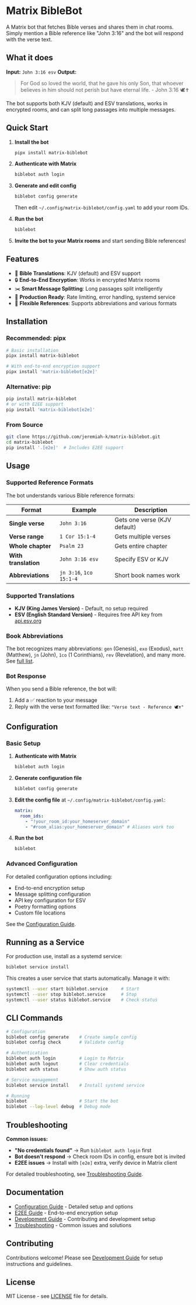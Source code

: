 # Matrix BibleBot

A Matrix bot that fetches Bible verses and shares them in chat rooms. Simply mention a Bible reference like "John 3:16" and the bot will respond with the verse text.

## What it does

**Input:** `John 3:16 esv`
**Output:**

> For God so loved the world, that he gave his only Son, that whoever believes in him should not perish but have eternal life. - John 3:16 🕊️✝️

The bot supports both KJV (default) and ESV translations, works in encrypted rooms, and can split long passages into multiple messages.

## Quick Start

1. **Install the bot**

   ```bash
   pipx install matrix-biblebot
   ```

2. **Authenticate with Matrix**

   ```bash
   biblebot auth login
   ```

3. **Generate and edit config**

   ```bash
   biblebot config generate
   ```

   Then edit `~/.config/matrix-biblebot/config.yaml` to add your room IDs.

4. **Run the bot**

   ```bash
   biblebot
   ```

5. **Invite the bot to your Matrix rooms** and start sending Bible references!

## Features

- 📖 **Bible Translations**: KJV (default) and ESV support
- 🔒 **End-to-End Encryption**: Works in encrypted Matrix rooms
- ✂️ **Smart Message Splitting**: Long passages split intelligently
- 🚀 **Production Ready**: Rate limiting, error handling, systemd service
- 🎯 **Flexible References**: Supports abbreviations and various formats

## Installation

### Recommended: pipx

```bash
# Basic installation
pipx install matrix-biblebot

# With end-to-end encryption support
pipx install 'matrix-biblebot[e2e]'
```

### Alternative: pip

```bash
pip install matrix-biblebot
# or with E2EE support
pip install 'matrix-biblebot[e2e]'
```

### From Source

```bash
git clone https://github.com/jeremiah-k/matrix-biblebot.git
cd matrix-biblebot
pip install '.[e2e]'  # Includes E2EE support
```

## Usage

### Supported Reference Formats

The bot understands various Bible reference formats:

| Format               | Example                 | Description                  |
| -------------------- | ----------------------- | ---------------------------- |
| **Single verse**     | `John 3:16`             | Gets one verse (KJV default) |
| **Verse range**      | `1 Cor 15:1-4`          | Gets multiple verses         |
| **Whole chapter**    | `Psalm 23`              | Gets entire chapter          |
| **With translation** | `John 3:16 esv`         | Specify ESV or KJV           |
| **Abbreviations**    | `jn 3:16`, `1co 15:1-4` | Short book names work        |

### Supported Translations

- **KJV (King James Version)** - Default, no setup required
- **ESV (English Standard Version)** - Requires free API key from [api.esv.org](https://api.esv.org/)

### Book Abbreviations

The bot recognizes many abbreviations: `gen` (Genesis), `exo` (Exodus), `matt` (Matthew), `jn` (John), `1co` (1 Corinthians), `rev` (Revelation), and many more. See [full list](docs/CONFIGURATION.md#book-abbreviations).

### Bot Response

When you send a Bible reference, the bot will:

1. Add a ✅ reaction to your message
2. Reply with the verse text formatted like: `"Verse text - Reference 🕊️✝️"`

## Configuration

### Basic Setup

1. **Authenticate with Matrix**

   ```bash
   biblebot auth login
   ```

2. **Generate configuration file**

   ```bash
   biblebot config generate
   ```

3. **Edit the config file** at `~/.config/matrix-biblebot/config.yaml`:

   ```yaml
   matrix:
     room_ids:
       - "!your_room_id:your_homeserver_domain"
       - "#room_alias:your_homeserver_domain" # Aliases work too
   ```

4. **Run the bot**
   ```bash
   biblebot
   ```

### Advanced Configuration

For detailed configuration options including:

- End-to-end encryption setup
- Message splitting configuration
- API key configuration for ESV
- Poetry formatting options
- Custom file locations

See the [Configuration Guide](docs/CONFIGURATION.md).

## Running as a Service

For production use, install as a systemd service:

```bash
biblebot service install
```

This creates a user service that starts automatically. Manage it with:

```bash
systemctl --user start biblebot.service     # Start
systemctl --user stop biblebot.service      # Stop
systemctl --user status biblebot.service    # Check status
```

## CLI Commands

```bash
# Configuration
biblebot config generate    # Create sample config
biblebot config check       # Validate config

# Authentication
biblebot auth login         # Login to Matrix
biblebot auth logout        # Clear credentials
biblebot auth status        # Show auth status

# Service management
biblebot service install    # Install systemd service

# Running
biblebot                    # Start the bot
biblebot --log-level debug  # Debug mode
```

## Troubleshooting

**Common issues:**

- **"No credentials found"** → Run `biblebot auth login` first
- **Bot doesn't respond** → Check room IDs in config, ensure bot is invited
- **E2EE issues** → Install with `[e2e]` extra, verify device in Matrix client

For detailed troubleshooting, see [Troubleshooting Guide](docs/TROUBLESHOOTING.md).

## Documentation

- [Configuration Guide](docs/CONFIGURATION.md) - Detailed setup and options
- [E2EE Guide](docs/E2EE.md) - End-to-end encryption setup
- [Development Guide](docs/DEVELOPMENT.md) - Contributing and development setup
- [Troubleshooting](docs/TROUBLESHOOTING.md) - Common issues and solutions

## Contributing

Contributions welcome! Please see [Development Guide](docs/DEVELOPMENT.md) for setup instructions and guidelines.

## License

MIT License - see [LICENSE](LICENSE) file for details.
